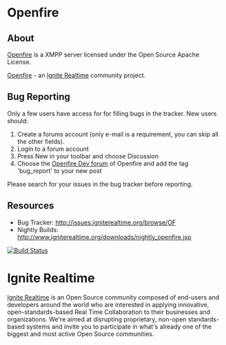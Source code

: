 Openfire
========

About
-----

[Openfire] is a XMPP server licensed under the Open Source Apache License.


[Openfire] - an [Ignite Realtime] community project.

Bug Reporting
-------------

Only a few users have access for for filling bugs in the tracker. New
users should:

1. Create a forums account (only e-mail is a requirement, you can skip all the other fields).
2. Login to a forum account
3. Press New in your toolbar and choose Discussion
4. Choose the [Openfire Dev forum](http://community.igniterealtime.org/community/developers/openfire) of Openfire and add the tag 'bug_report' to your new post

Please search for your issues in the bug tracker before reporting.

Resources
---------

- Bug Tracker: http://issues.igniterealtime.org/browse/OF
- Nightly Builds: http://www.igniterealtime.org/downloads/nightly_openfire.jsp

[![Build Status](https://travis-ci.org/igniterealtime/Openfire.svg?branch=master)](https://travis-ci.org/igniterealtime/Openfire)

Ignite Realtime
===============

[Ignite Realtime] is an Open Source community composed of end-users and developers around the world who 
are interested in applying innovative, open-standards-based Real Time Collaboration to their businesses and organizations. 
We're aimed at disrupting proprietary, non-open standards-based systems and invite you to participate in what's already one 
of the biggest and most active Open Source communities.

[Openfire]: http://www.igniterealtime.org/projects/openfire/index.jsp
[Ignite Realtime]: http://www.igniterealtime.org
[XMPP (Jabber)]: http://xmpp.org/

